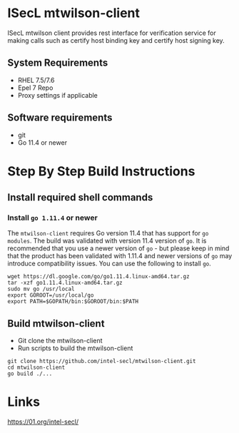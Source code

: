 # ISecL mtwilson-client
ISecL mtwilson client provides rest interface for verification service for making calls such as certify host binding key and certify host signing key.

## System Requirements
- RHEL 7.5/7.6
- Epel 7 Repo
- Proxy settings if applicable

## Software requirements
- git
- Go 11.4 or newer

# Step By Step Build Instructions

## Install required shell commands

### Install `go 1.11.4` or newer
The `mtwilson-client` requires Go version 11.4 that has support for `go modules`. The build was validated with version 11.4 version of `go`. It is recommended that you use a newer version of `go` - but please keep in mind that the product has been validated with 1.11.4 and newer versions of `go` may introduce compatibility issues. You can use the following to install `go`.
```shell
wget https://dl.google.com/go/go1.11.4.linux-amd64.tar.gz
tar -xzf go1.11.4.linux-amd64.tar.gz
sudo mv go /usr/local
export GOROOT=/usr/local/go
export PATH=$GOPATH/bin:$GOROOT/bin:$PATH
```

## Build  mtwilson-client

- Git clone the mtwilson-client
- Run scripts to build the mtwilson-client

```shell
git clone https://github.com/intel-secl/mtwilson-client.git
cd mtwilson-client
go build ./...
```

# Links
https://01.org/intel-secl/
